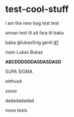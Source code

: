 # test-cool-stuff

i am the new bug
test test


annan test til að fara til baka

baba
@lukasGrig gerði [#1](https://github.com/VefForritun-2/test-cool-stuff/issues/1)

main
Lukas Bukas

**ABCDDDDDDASDASDASD**

SUPA SIGMA

eitthvað

sssss


dadadadadad


more tests
